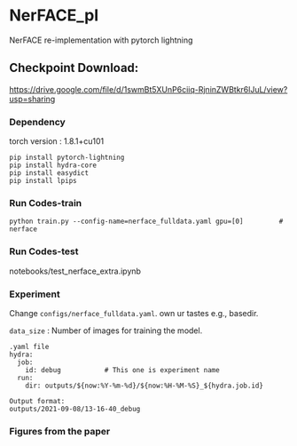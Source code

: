 # NerFACE_pl
NerFACE re-implementation with pytorch lightning

## Checkpoint Download: 
  https://drive.google.com/file/d/1swmBt5XUnP6ciiq-RjninZWBtkr6lJuL/view?usp=sharing


### Dependency

torch version : 1.8.1+cu101

```
pip install pytorch-lightning
pip install hydra-core
pip install easydict
pip install lpips
```

### Run Codes-train

``` Running Examples
python train.py --config-name=nerface_fulldata.yaml gpu=[0]         # nerface 
```

### Run Codes-test
notebooks/test_nerface_extra.ipynb
### Experiment

Change ```configs/nerface_fulldata.yaml```.
own ur tastes e.g., basedir.


```data_size``` : Number of images for training the model.


``` Change experiment name
.yaml file
hydra:
  job:
    id: debug           # This one is experiment name
  run:
    dir: outputs/${now:%Y-%m-%d}/${now:%H-%M-%S}_${hydra.job.id}

Output format:
outputs/2021-09-08/13-16-40_debug
```

### Figures from the paper


